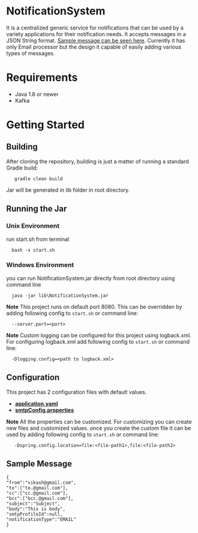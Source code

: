 # NotificationSystem

It is a centralized generic service for notifications that can be used by a variety applications for their notification needs. It accepts messages in a JSON String format. [Sample message can be seen here](#sample-message). Currently it has only Email processor but the design it capable of easily adding various types of messages.

# Requirements
  * Java 1.8 or newer
  * Kafka
  
# Getting Started
## Building
After cloning the repository, building is just a matter of running a standard Gradle build:
     
       gradle clean build
       
Jar will be generated in lib folder in root directory.

## Running the Jar
### Unix Environment
run start.sh from terminal

      bash -x start.sh
      
### Windows Environment
you can run NotificationSystem.jar directly from root directory using command line

      java -jar lib\NotificationSystem.jar
      
**Note**
This project runs on default port 8080. This can be overridden by adding following config to `start.sh` or command line: 

      --server.port=<port>
      
**Note**
Custom logging can be configured for this project using logback.xml. For configuring logback.xml add following config to `start.sh` or command line: 

      -Dlogging.config=<path to logback.xml>
      
## Configuration
This project has 2 configuration files with default values.
 * **[application.yaml](NotificationSystem/tree/master/src/main/java/resources/application-dev.yaml)**
 * **[smtpConfig.properties](NotificationSystem/tree/master/src/main/java/resources/smtpConfig.properties)**

**Note** All the properties can be customized. 
For customizing you can create new files and customized values. once you create the custom file it can be used by adding following config to `start.sh` or command line: 
       
       -Dspring.config.location=file:<file-path1>,file:<file-path2>


 ## Sample Message
    
    {
    "from":"vikash@gmail.com",
    "to":["to.@gmail.com"],
    "cc":["cc.@gmail.com"],
    "bcc":["bcc.@gmail.com"],
    "subject":"Subject",
    "body":"This is body",
    "smtpProfileId":null,
    "notificationType":"EMAIL"
    }
    
